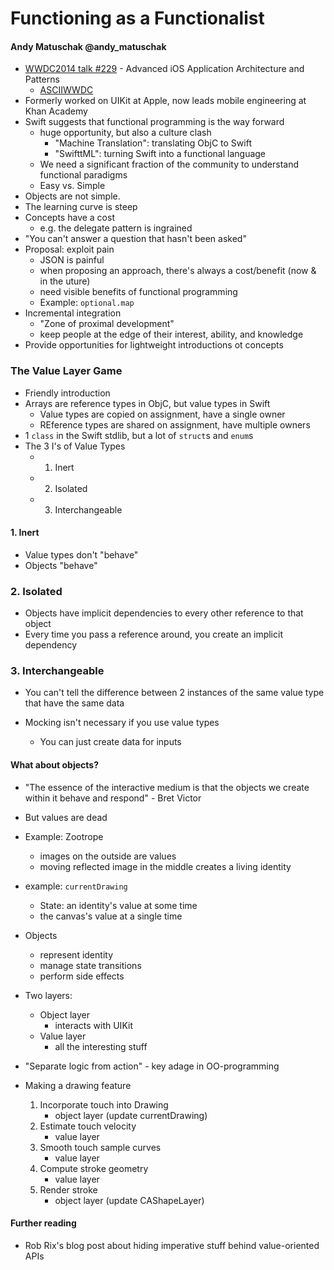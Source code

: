 # Functioning as a Functionalist
#### Andy Matuschak @andy_matuschak

- [WWDC2014 talk #229](https://developer.apple.com/videos/wwdc/2014/) - Advanced iOS Application Architecture and Patterns
    - [ASCIIWWDC](http://asciiwwdc.com/2014/sessions/229)
- Formerly worked on UIKit at Apple, now leads mobile engineering at Khan Academy
- Swift suggests that functional programming is the way forward
    - huge opportunity, but also a culture clash
        - "Machine Translation": translating ObjC to Swift
        - "SwifttML": turning Swift into a functional language
    - We need a significant fraction of the community to understand functional paradigms
    - Easy vs. Simple
- Objects are not simple.
- The learning curve is steep
- Concepts have a cost
    - e.g. the delegate pattern is ingrained
- "You can't answer a question that hasn't been asked"
- Proposal: exploit pain
    - JSON is painful
    - when proposing an approach, there's always a cost/benefit (now & in the uture)
    - need visible benefits of functional programming
    - Example: `optional.map`
- Incremental integration
    - "Zone of proximal development"
    - keep people at the edge of their interest, ability, and knowledge
- Provide opportunities for lightweight introductions ot concepts

### The Value Layer Game
- Friendly introduction
- Arrays are reference types in ObjC, but value types in Swift
    - Value types are copied on assignment, have a single owner
    - REference types are shared on assignment, have multiple owners
- 1 `class` in the Swift stdlib, but a lot of `struct`s and `enum`s
- The 3 I's of Value Types
    + 1. Inert
    + 2. Isolated
    + 3. Interchangeable

#### 1. Inert
- Value types don't "behave"
- Objects "behave"

### 2. Isolated
- Objects have implicit dependencies to every other reference to that object
- Every time you pass a reference around, you create an implicit dependency

### 3. Interchangeable
- You can't tell the difference between 2 instances of the same value type that have the same data

- Mocking isn't necessary if you use value types
    - You can just create data for inputs

#### What about objects?
- "The essence of the interactive medium is that the objects we create within it behave and respond" - Bret Victor
- But values are dead
- Example: Zootrope
    - images on the outside are values
    - moving reflected image in the middle creates a living identity
- example: `currentDrawing`
    - State: an identity's value at some time
    - the canvas's value at a single time
- Objects
    + represent identity
    + manage state transitions
    + perform side effects
- Two layers:
    + Object layer
        * interacts with UIKit
    + Value layer
        * all the interesting stuff
- "Separate logic from action" - key adage in OO-programming

- Making a drawing feature
    1. Incorporate touch into Drawing
        - object layer (update currentDrawing)
    2. Estimate touch velocity
        - value layer
    3. Smooth touch sample curves
        - value layer
    4. Compute stroke geometry
        - value layer
    5. Render stroke
        - object layer (update CAShapeLayer)

#### Further reading
- Rob Rix's blog post about hiding imperative stuff behind value-oriented APIs

